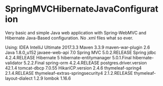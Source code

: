 # SpringMVCHibernateJavaConfiguration
Very basic and simple Java web application with Spring-WebMVC and Hibernate Java-Based configuration. No .xml files what so ever.

Using:
IDEA IntelliJ Ultimate 2017.3.3
Maven 3.3.9
maven-war-plugin 2.6
Java 1.8.0_u152
javaee-web-api 7.0
Spring MVC 5.0.2.RELEASE
Spring jdbc 4.2.4.RELEASE
Hibernate 5
hibernate-entitymanager 5.0.1.Final
hibernate-validator 5.2.2.Final
spring-orm 4.2.4.RELEASE
postgres.driver.version 42.1.4
tomcat-dbcp 7.0.55
HikariCP.version 2.4.6
thymeleaf-spring4 2.1.4.RELEASE
thymeleaf-extras-springsecurity4 2.1.2.RELEASE
thymeleaf-layout-dialect 1.2.9
lombok 1.16.6
